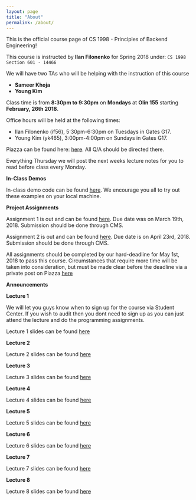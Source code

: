 ```yaml
---
layout: page
title: "About"
permalink: /about/
---
```


This is the official course page of CS 1998 - Principles of Backend Engineering!

This course is instructed by **Ilan Filonenko** for Spring 2018 under: `CS 1998 Section 601 - 14466`

We will have two TAs who will be helping with the instruction of this course
* **Sameer Khoja**
* **Young Kim**

Class time is from **8:30pm to 9:30pm** on **Mondays** at **Olin 155** starting **February, 26th 2018**.
	
Office hours will be held at the following times:

* Ilan Filonenko (if56), 5:30pm-6:30pm on Tuesdays in Gates G17.
* Young Kim (yk465), 3:00pm-4:00pm on Sundays in Gates G17.

Piazza can be found here: [here](https://piazza.com/class/jd0llnadc3r4dv). All Q/A should be directed there.

Everything Thursday we will post the next weeks lecture notes for you to read before class every Monday. 

**In-Class Demos**

In-class demo code can be found [here](https://github.com/Cornell-PoBE/demos).  We encourage you all to try out these examples on your local machine.

**Project Assignments**

Assignment 1 is out and can be found [here](https://github.com/Cornell-PoBE/A1). Due date was on March 19th, 2018. Submission should be done through CMS.

Assignment 2 is out and can be found [here](https://github.com/Cornell-PoBE/A2). Due date is on April 23rd, 2018. Submission should be done through CMS.

<!-- Assignment 3 is out and can be found [here](https://github.com/Cornell-PoBE/A3). Due date is on May 1st, 2018. Submission should be done through CMS. -->

All assignments should be completed by our hard-deadline for May 1st, 2018 to pass this course. Circumstances that require more time will be taken into consideration, but must be made clear before the deadline via a private post on Piazza [here](https://piazza.com/class/j802rzmnm2p4o4?cid=1)

**Announcements**

**Lecture 1**

We will let you guys know when to sign up for the course via Student Center. If you wish to audit then you dont need to sign up as you can just attend the lecture and do the programming assignments.

Lecture 1 slides can be found [here](https://docs.google.com/presentation/d/1_TFKs40GKauarF-pm-vXOwB5HKh9rcufG1TrnOcqenQ/edit?usp=sharing)

**Lecture 2**

Lecture 2 slides can be found [here](https://docs.google.com/presentation/d/1AKqaddYDXF8_bDtkvsfJlN9Ny_0JK4W_NvQkG-1cyZU/edit?usp=sharing)

**Lecture 3**

Lecture 3 slides can be found [here](https://docs.google.com/presentation/d/1L75_imiUMpPn2Q-BC_F-uqaxXhxX_vX4n_4AdwWnFTA/edit?usp=sharing)

**Lecture 4**

Lecture 4 slides can be found [here](https://docs.google.com/presentation/d/1eWcTW5AlMneg6mzv8PrGfNagf2vOpjD812sOmABOwcs/edit?usp=sharing)


**Lecture 5**

Lecture 5 slides can be found [here](https://drive.google.com/open?id=1DafxInuGfWF13jbpDjoEX7Q-xdmM3n4uW54E40Yos_Y)

**Lecture 6**

Lecture 6 slides can be found [here](https://docs.google.com/presentation/d/1bxquKtoADNG_H4IB2Mr1tA1Gs9rW0pPqPKyPH623z9s/edit?usp=sharing)

**Lecture 7**

Lecture 7 slides can be found [here](https://docs.google.com/presentation/d/1iAx4MRoQuGgj5OdjRDwgMlJP2scZsOqtxIR0cpc1FyY/edit?usp=sharing)

**Lecture 8**

Lecture 8 slides can be found [here](https://docs.google.com/presentation/d/1ellcqLKU4Yf8xUG9i61ui-6eV_wqiH0321oJQH4Gqcs/edit?usp=sharing)
